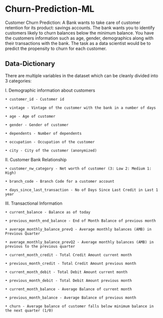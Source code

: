 # Churn-Prediction-ML
 Customer Churn Prediction:
A Bank wants to take care of customer retention for its product: savings accounts. The bank wants you to identify customers likely to churn balances below the minimum balance. You have the customers information such as age, gender, demographics along with their transactions with the bank.
The task as a data scientist would be to predict the propensity to churn for each customer.

<h2>Data-Dictionary</h2>
There are multiple variables in the dataset which can be cleanly divided into 3 categories:

  I. Demographic information about customers

    • customer_id - Customer id 
   
    • vintage - Vintage of the customer with the bank in a number of days 
   
    • age - Age of customer 
   
    • gender - Gender of customer 
   
    • dependents - Number of dependents
   
    • occupation - Occupation of the customer 
   
    • city - City of the customer (anonymized) 
  
II. Customer Bank Relationship

    • customer_nw_category - Net worth of customer (3: Low 2: Medium 1: High) 
    
    • branch_code - Branch Code for a customer account 
    
    • days_since_last_transaction - No of Days Since Last Credit in Last 1 year 
    
III. Transactional Information

    • current_balance - Balance as of today 
    
    • previous_month_end_balance - End of Month Balance of previous month 
    
    • average_monthly_balance_prevQ - Average monthly balances (AMB) in Previous Quarter 
    
    • average_monthly_balance_prevQ2 - Average monthly balances (AMB) in previous to the previous quarter 
    
    • current_month_credit - Total Credit Amount current month 
    
    • previous_month_credit - Total Credit Amount previous month 
    
    • current_month_debit - Total Debit Amount current month 
    
    • previous_month_debit - Total Debit Amount previous month

    • current_month_balance - Average Balance of current month 

    • previous_month_balance - Average Balance of previous month 
    
    • churn - Average balance of customer falls below minimum balance in the next quarter (1/0) 
 
